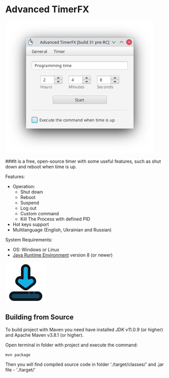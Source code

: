 # Advanced TimerFX

![screen](screen_0.png)

###It is a free, open-source timer with some useful features, such as shut down and reboot when time is up.

Features:
* Operation:
  * Shut down
  * Reboot
  * Suspend
  * Log out
  * Custom command
  * Kill The Process with defined PID
* Hot keys support
* Multilanguage (English, Ukrainian and Russian)

System Requirements:
* OS: Windows or Linux
* [Java Runtime Environment](https://java.com/en/download/manual.jsp) version 8 (or newer)


[<img src="download.png">](https://github.com/YALdysse/Advanced_TimerFX/releases)


## Building from Source

To build project with Maven you need have installed JDK v11.0.9 (or higher) and Apache Maven v3.8.1 (or higher).

Open terminal in folder with project and execute the command:
```
mvn package
```

Then you will find compiled source code in folder './target/classes/' and .jar file -  './target/'
